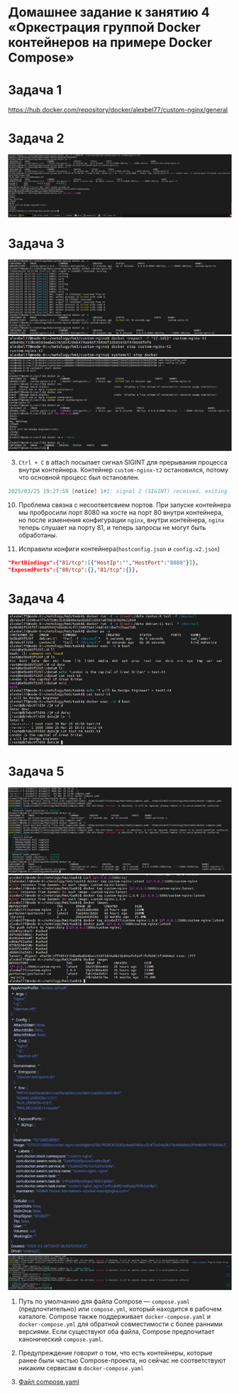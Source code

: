 # Домашнее задание к занятию 4 «Оркестрация группой Docker контейнеров на примере Docker Compose»

# Задача 1

https://hub.docker.com/repository/docker/alexbel77/custom-nginx/general

# Задача 2

<center>
<img src="img/docker-t2.JPG">
</center>

# Задача 3

<center>
<img src="img/docker-t3-attach.JPG">
</center>

<center>
<img src="img/stop-docker-t3.JPG">
</center>

<center>
<img src="img/docker-t2-11-12.JPG">
</center>

3. `Ctrl + C` в attach посылает сигнал SIGINT для прерывания процесса внутри контейнера. Контейнер `custom-nginx-t2` остановился, потому что основной процесс был остановлен.

```ps1
2025/03/25 19:27:59 [notice] 1#1: signal 2 (SIGINT) received, exiting
```

10. Проблема связна с несоответсвием портов. При запуске контейнера мы пробросили порт 8080 на хосте на порт 80 внутри контейнера, но после изменения конфигурации `nginx`, внутри контейнера, `nginx` теперь слушает на порту 81, и теперь запросы не могут быть обработаны.

11. Исправили конфиги контейнера(`hostconfig.json` и `config.v2.json`)

```json
"PortBindings":{"81/tcp":[{"HostIp":"","HostPort":"8080"}]},
"ExposedPorts":{"80/tcp":{},"81/tcp":{}},
```

# Задача 4

<center>
<img src="img/docker-t4.JPG">
</center>

# Задача 5

<center>
<img src="img/compose-include-t5.JPG">
</center>

<center>
<img src="img/docker-local-registry-t5.JPG">
</center>

<center>
<img src="img/portainer-t5.JPG">
</center>

<center>
<img src="img/remove-compose-t5.JPG">
</center>

1. Путь по умолчанию для файла Compose — `compose.yaml` (предпочтительно) или `compose.yml`, который находится в рабочем каталоге. Compose также поддерживает `docker-compose.yaml` и `docker-compose.yml` для обратной совместимости с более ранними версиями. Если существуют оба файла, Compose предпочитает канонический `compose.yaml`.

7. Предупреждение говорит о том, что есть контейнеры, которые ранее были частью Compose-проекта, но сейчас не соответствуют никаким сервисам в `docker-compose.yaml`

8. [Файл compose.yaml](http)